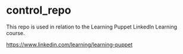 # control_repo

This repo is used in relation to the Learning Puppet LinkedIn Learning course.

https://www.linkedin.com/learning/learning-puppet

